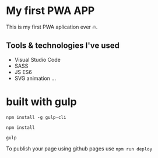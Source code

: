 # My first PWA APP

This is my first PWA aplication ever 🔥.

## Tools & technologies I've used

- Visual Studio Code
- SASS
- JS ES6
- SVG animation
  ...

# built with gulp

`npm install -g gulp-cli`

`npm install`

`gulp`

To publish your page using github pages use `npm run deploy`

